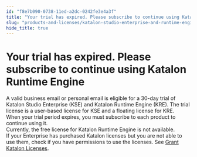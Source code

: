 ```yaml
---
id: "f8e7b090-0738-11ed-a2dc-0242fe3e4a3f"
title: "Your trial has expired. Please subscribe to continue using Katalon Runtime Engine"
slug: "products-and-licenses/katalon-studio-enterprise-and-runtime-engine-licenses/troubleshoot/troubleshooting-activation-problem/your-trial-has-expired.-please-subscribe-to-continue-using-katalon-runtime-engine"
hide_title: true
---
```


# <a id="troubleshooting-3884" class="anchor_top_offset"/><a id="ariaid-title1" class="anchor_top_offset"/>Your trial has expired. Please subscribe to continue using Katalon Runtime Engine

<p xmlns="http://www.w3.org/1999/xhtml" className="shortdesc"> </p> 
<section xmlns="http://www.w3.org/1999/xhtml" className="section condition"><p className="p" /></section> 
<div xmlns="http://www.w3.org/1999/xhtml" className="bodydiv troubleSolution"><section className="section cause"><p className="p" /></section><section className="section remedy"><div className="li step p"><span className="ph cmd">A valid business email or personal email is eligible for a 30-day trial of Katalon Studio Enterprise (KSE) and Katalon Runtime Engine (KRE). The trial license is a user-based license for KSE and a floating license for KRE.</span><div className="itemgroup info">When your trial period expires, you must subscribe to each product to continue using it.</div><div className="itemgroup info">Currently, the free license for Katalon Runtime Engine is not available.</div><div className="itemgroup info">If your Enterprise has purchased Katalon licenses but you are not able to use them, check if you have permissions to use the licenses. See <a className="xref" href="/docs/products-and-licenses/license-administration/licenses-management/grant-katalon-licenses">Grant Katalon Licenses</a>.</div></div></section></div>
